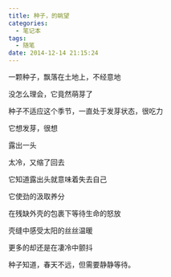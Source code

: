 ```yaml
---
title: 种子，的眺望
categories:
  - 笔记本
tags:
  - 随笔
date: 2014-12-14 21:15:24
---
```


一颗种子，飘落在土地上，不经意地

没怎么理会，它竟然萌芽了

种子不适应这个季节，一直处于发芽状态，很吃力

它想发芽，很想

露出一头

太冷，又缩了回去

它知道露出头就意味着失去自己

它使劲的汲取养分

在残缺外壳的包裹下等待生命的怒放

壳缝中感受太阳的丝丝温暖

更多的却还是在凄冷中颤抖

种子知道，春天不远，但需要静静等待。